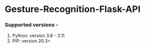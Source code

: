 # Gesture-Recognition-Flask-API

### Supported versions -
1. Python: version 3.8 - 3.11
2. PIP: version 20.3+
